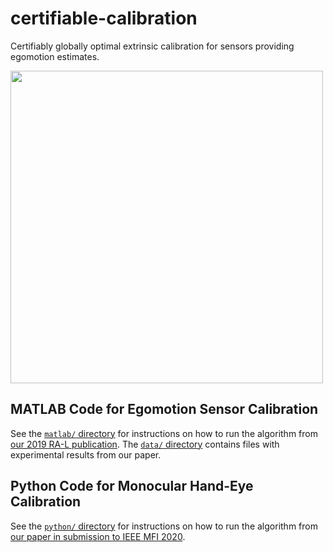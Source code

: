 # certifiable-calibration
Certifiably globally optimal extrinsic calibration for sensors providing egomotion estimates. 

<img src="https://raw.githubusercontent.com/utiasSTARS/certifiable-calibration/master/calibration_high_level.png" width="500px"/>


## MATLAB Code for Egomotion Sensor Calibration
See the [`matlab/` directory](https://github.com/utiasSTARS/certifiable-calibration/tree/master/matlab) for instructions on how to run the algorithm from [our 2019 RA-L publication](https://arxiv.org/pdf/1809.03554.pdf). The [`data/` directory](https://github.com/utiasSTARS/certifiable-calibration/tree/master/data) contains files with experimental results from our paper.


## Python Code for Monocular Hand-Eye Calibration
See the [`python/` directory](https://github.com/utiasSTARS/certifiable-calibration/tree/master/python) for instructions on how to run the algorithm from [our paper in submission to IEEE MFI 2020](https://arxiv.org/abs/2005.08298).
